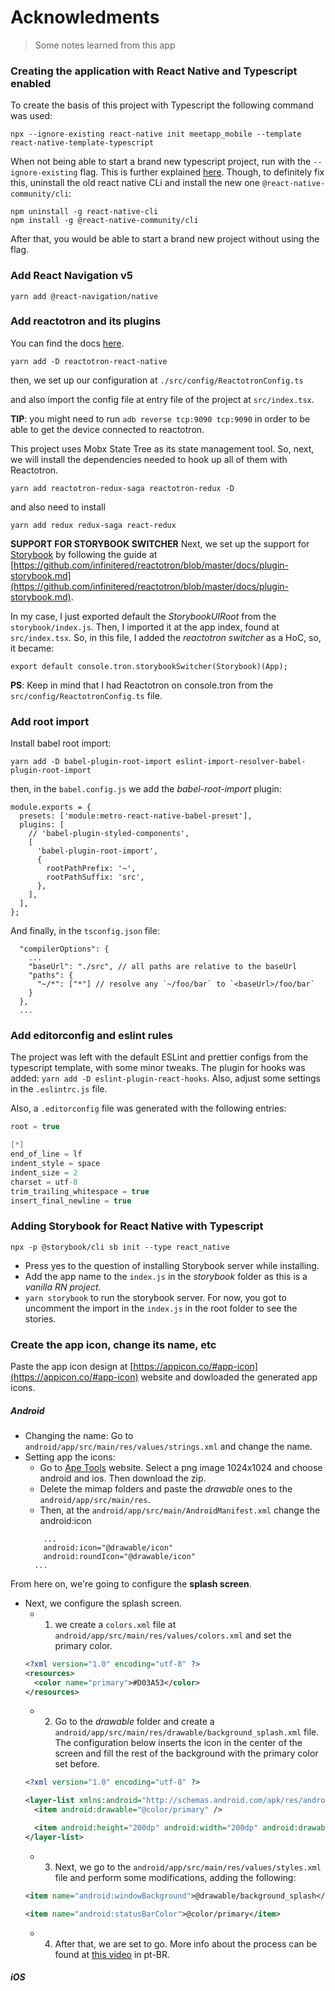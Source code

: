 # Acknowledments
> Some notes learned from this app


### Creating the application with React Native and Typescript enabled
To create the basis of this project with Typescript the following command was used:
```
npx --ignore-existing react-native init meetapp_mobile --template react-native-template-typescript
```
When not being able to start a brand new typescript project, run with the `--ignore-existing` flag. This is further explained [here](https://github.com/react-native-community/react-native-template-typescript/issues/80).
Though, to definitely fix this, uninstall the old react native CLi and install the new one `@react-native-community/cli`:
```
npm uninstall -g react-native-cli
npm install -g @react-native-community/cli
```
After that, you would be able to start a brand new project without using the flag.

### Add React Navigation v5

```
yarn add @react-navigation/native

```

### Add reactotron and its plugins
You can find the docs [here](https://github.com/infinitered/reactotron/blob/master/docs/quick-start-react-native.md).
```
yarn add -D reactotron-react-native

```
then, we set up our configuration at `./src/config/ReactotronConfig.ts`

and also import the config file at entry file of the project at `src/index.tsx`.

**TIP**: you might need to run `adb reverse tcp:9090 tcp:9090` in order to be able to get the device connected to reactotron.

This project uses Mobx State Tree as its state management tool. So, next, we will install the dependencies needed to hook up all of them with Reactotron.

```
yarn add reactotron-redux-saga reactotron-redux -D
```
and also need to install
```
yarn add redux redux-saga react-redux
```


**SUPPORT FOR STORYBOOK SWITCHER**
Next, we set up the support for [Storybook](https://storybook.js.org/) by following the guide at [https://github.com/infinitered/reactotron/blob/master/docs/plugin-storybook.md](https://github.com/infinitered/reactotron/blob/master/docs/plugin-storybook.md).

In my case, I just exported default the _StorybookUIRoot_ from the `storybook/index.js`. Then, I imported it at the app index, found at `src/index.tsx`. So, in this file, I added the _reactotron switcher_ as a HoC, so, it became:
```
export default console.tron.storybookSwitcher(Storybook)(App);
```
**PS**: Keep in mind that I had Reactotron on console.tron from the `src/config/ReactotronConfig.ts` file.


### Add root import
Install babel root import:
```
yarn add -D babel-plugin-root-import eslint-import-resolver-babel-plugin-root-import
```
then, in the `babel.config.js` we add the _babel-root-import_ plugin:
```
module.exports = {
  presets: ['module:metro-react-native-babel-preset'],
  plugins: [
    // 'babel-plugin-styled-components',
    [
      'babel-plugin-root-import',
      {
        rootPathPrefix: '~',
        rootPathSuffix: 'src',
      },
    ],
  ],
};
```
And finally, in the `tsconfig.json` file:
```
  "compilerOptions": {
    ...
    "baseUrl": "./src", // all paths are relative to the baseUrl
    "paths": {
      "~/*": ["*"] // resolve any `~/foo/bar` to `<baseUrl>/foo/bar`
    }
  },
  ...
```

### Add editorconfig and eslint rules

The project was left with the default ESLint and prettier configs from the typescript template, with some minor tweaks.
The plugin for hooks was added: `yarn add -D eslint-plugin-react-hooks`. Also, adjust some settings in the `.eslintrc.js` file.


Also, a `.editorconfig` file was generated with the following entries:

```c
root = true

[*]
end_of_line = lf
indent_style = space
indent_size = 2
charset = utf-8
trim_trailing_whitespace = true
insert_final_newline = true
```

### Adding Storybook for React Native with Typescript

```
npx -p @storybook/cli sb init --type react_native

```
- Press yes to the question of installing Storybook server while installing.
- Add the app name to the `index.js` in the _storybook_ folder as this is a _vanilla RN project_.
- `yarn storybook` to run the storybook server. For now, you got to uncomment the import in the `index.js` in the root folder to see the stories.


### Create the app icon, change its name, etc

Paste the app icon design at [https://appicon.co/#app-icon](https://appicon.co/#app-icon) website and dowloaded the generated app icons.

##### Android

- Changing the name: Go to `android/app/src/main/res/values/strings.xml` and change the name.
- Setting app the icons:
  - Go to [Ape Tools](https://apetools.webprofusion.com/#/) website. Select a png image 1024x1024 and choose android and ios. Then download the zip.
  - Delete the mimap folders and paste the _drawable_ ones to the `android/app/src/main/res`.
  - Then, at the `android/app/src/main/AndroidManifest.xml` change the android:icon
  ```
      ...
      android:icon="@drawable/icon"
      android:roundIcon="@drawable/icon"
    ...
  ```
From here on, we're going to configure the **splash screen**.

- Next, we configure the splash screen.
  - 1) we create a `colors.xml` file at `android/app/src/main/res/values/colors.xml` and set the primary color.
  ```xml
  <?xml version="1.0" encoding="utf-8" ?>
  <resources>
    <color name="primary">#D03A53</color>
  </resources>
  ```
  - 2) Go to the _drawable_ folder and create a `android/app/src/main/res/drawable/background_splash.xml` file. The configuration below inserts the icon in the center of the screen and fill the rest of the background with the primary color set before.
  ```xml
  <?xml version="1.0" encoding="utf-8" ?>

  <layer-list xmlns:android="http://schemas.android.com/apk/res/android">
    <item android:drawable="@color/primary" />

    <item android:height="200dp" android:width="200dp" android:drawable="@drawable/icon" android:gravity="center" />
  </layer-list>
  ```
  - 3) Next, we go to the `android/app/src/main/res/values/styles.xml` file and perform some modifications, adding the following:
  ```xml
  <item name="android:windowBackground">@drawable/background_splash</item>

  <item name="android:statusBarColor">@color/primary</item>
  ```
  - 4) After that, we are set to go. More info about the process can be found at [this video](https://www.youtube.com/watch?v=3Gf9yb53bJM) in pt-BR.

##### iOS


